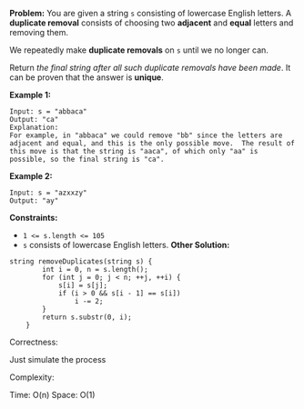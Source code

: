 **Problem:**
You are given a string `s` consisting of lowercase English letters. A **duplicate removal** consists of choosing two **adjacent** and **equal** letters and removing them.

We repeatedly make **duplicate removals** on `s` until we no longer can.

Return *the final string after all such duplicate removals have been made*. It can be proven that the answer is **unique**.

 

**Example 1:**

```
Input: s = "abbaca"
Output: "ca"
Explanation: 
For example, in "abbaca" we could remove "bb" since the letters are adjacent and equal, and this is the only possible move.  The result of this move is that the string is "aaca", of which only "aa" is possible, so the final string is "ca".
```

**Example 2:**

```
Input: s = "azxxzy"
Output: "ay"
```

 

**Constraints:**

- `1 <= s.length <= 105`
- `s` consists of lowercase English letters.
**Other Solution:**
```
string removeDuplicates(string s) {
        int i = 0, n = s.length();
        for (int j = 0; j < n; ++j, ++i) {
            s[i] = s[j];
            if (i > 0 && s[i - 1] == s[i])
                i -= 2;
        }
        return s.substr(0, i);
    }
```
Correctness:

Just simulate the process

Complexity:

Time: O(n)
Space: O(1)